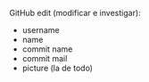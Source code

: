 GitHub edit (modificar e investigar):

- username
- name
- commit name
- commit mail
- picture (la de todo)

